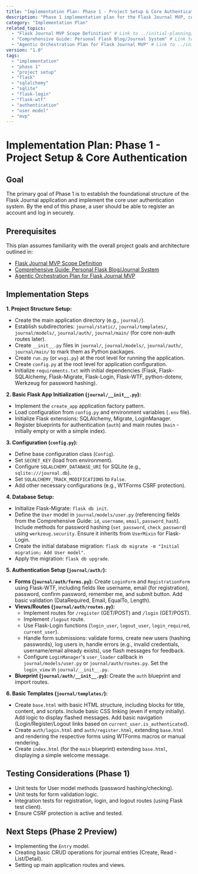 ```yaml
---
title: "Implementation Plan: Phase 1 - Project Setup & Core Authentication"
description: "Phase 1 implementation plan for the Flask Journal MVP, covering initial project structure, Flask app setup, database configuration (SQLite), User model creation, and basic user registration/login functionality."
category: "Implementation Plan"
related_topics:
  - "Flask Journal MVP Scope Definition" # Link to ../initial-planning/mvp-high-level-implementation-guide.md
  - "Comprehensive Guide: Personal Flask Blog/Journal System" # Link to ../initial-planning/comprehensive-guide-personal.md
  - "Agentic Orchestration Plan for Flask Journal MVP" # Link to ../initial-planning/agentic-workflow.md
version: "1.0"
tags:
  - "implementation"
  - "phase 1"
  - "project setup"
  - "flask"
  - "sqlalchemy"
  - "sqlite"
  - "flask-login"
  - "flask-wtf"
  - "authentication"
  - "user model"
  - "mvp"
---
```


# Implementation Plan: Phase 1 - Project Setup & Core Authentication

## Goal

The primary goal of Phase 1 is to establish the foundational structure of the Flask Journal application and implement the core user authentication system. By the end of this phase, a user should be able to register an account and log in securely.

## Prerequisites

This plan assumes familiarity with the overall project goals and architecture outlined in:

*   [Flask Journal MVP Scope Definition](../initial-planning/mvp-high-level-implementation-guide.md)
*   [Comprehensive Guide: Personal Flask Blog/Journal System](../initial-planning/comprehensive-guide-personal.md)
*   [Agentic Orchestration Plan for Flask Journal MVP](../initial-planning/agentic-workflow.md)

## Implementation Steps

**1. Project Structure Setup:**

*   Create the main application directory (e.g., `journal/`).
*   Establish subdirectories: `journal/static/`, `journal/templates/`, `journal/models/`, `journal/auth/`, `journal/main/` (for core non-auth routes later).
*   Create `__init__.py` files in `journal/`, `journal/models/`, `journal/auth/`, `journal/main/` to mark them as Python packages.
*   Create `run.py` (or `wsgi.py`) at the root level for running the application.
*   Create `config.py` at the root level for application configuration.
*   Initialize `requirements.txt` with initial dependencies (Flask, Flask-SQLAlchemy, Flask-Migrate, Flask-Login, Flask-WTF, python-dotenv, Werkzeug for password hashing).

**2. Basic Flask App Initialization (`journal/__init__.py`):**

*   Implement the `create_app` application factory pattern.
*   Load configuration from `config.py` and environment variables (`.env` file).
*   Initialize Flask extensions: SQLAlchemy, Migrate, LoginManager.
*   Register blueprints for authentication (`auth`) and main routes (`main` - initially empty or with a simple index).

**3. Configuration (`config.py`):**

*   Define base configuration class (`Config`).
*   Set `SECRET_KEY` (load from environment).
*   Configure `SQLALCHEMY_DATABASE_URI` for SQLite (e.g., `sqlite:///journal.db`).
*   Set `SQLALCHEMY_TRACK_MODIFICATIONS` to `False`.
*   Add other necessary configurations (e.g., WTForms CSRF protection).

**4. Database Setup:**

*   Initialize Flask-Migrate: `flask db init`.
*   Define the `User` model in `journal/models/user.py` (referencing fields from the Comprehensive Guide: `id`, `username`, `email`, `password_hash`). Include methods for password hashing (`set_password`, `check_password`) using `werkzeug.security`. Ensure it inherits from `UserMixin` for Flask-Login.
*   Create the initial database migration: `flask db migrate -m "Initial migration; Add User model"`.
*   Apply the migration: `flask db upgrade`.

**5. Authentication Setup (`journal/auth/`):**

*   **Forms (`journal/auth/forms.py`):** Create `LoginForm` and `RegistrationForm` using Flask-WTF, including fields like username, email (for registration), password, confirm password, remember me, and submit button. Add basic validation (DataRequired, Email, EqualTo, Length).
*   **Views/Routes (`journal/auth/routes.py`):**
    *   Implement routes for `/register` (GET/POST) and `/login` (GET/POST).
    *   Implement `/logout` route.
    *   Use Flask-Login functions (`login_user`, `logout_user`, `login_required`, `current_user`).
    *   Handle form submissions: validate forms, create new users (hashing passwords), log users in, handle errors (e.g., invalid credentials, username/email already exists), use flash messages for feedback.
    *   Configure `LoginManager`'s `user_loader` callback in `journal/models/user.py` or `journal/auth/routes.py`. Set the `login_view` in `journal/__init__.py`.
*   **Blueprint (`journal/auth/__init__.py`):** Create the `auth` blueprint and import routes.

**6. Basic Templates (`journal/templates/`):**

*   Create `base.html` with basic HTML structure, including blocks for title, content, and scripts. Include basic CSS linking (even if empty initially). Add logic to display flashed messages. Add basic navigation (Login/Register/Logout links based on `current_user.is_authenticated`).
*   Create `auth/login.html` and `auth/register.html`, extending `base.html` and rendering the respective forms using WTForms macros or manual rendering.
*   Create `index.html` (for the `main` blueprint) extending `base.html`, displaying a simple welcome message.

## Testing Considerations (Phase 1)

*   Unit tests for User model methods (password hashing/checking).
*   Unit tests for form validation logic.
*   Integration tests for registration, login, and logout routes (using Flask test client).
*   Ensure CSRF protection is active and tested.

## Next Steps (Phase 2 Preview)

*   Implementing the `Entry` model.
*   Creating basic CRUD operations for journal entries (Create, Read - List/Detail).
*   Setting up main application routes and views.